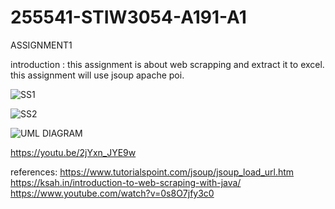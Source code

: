 # 255541-STIW3054-A191-A1
ASSIGNMENT1

introduction : this assignment is about web scrapping and extract it to excel. this assignment will use jsoup apache poi.

![SS1](https://user-images.githubusercontent.com/37336667/67159792-2f812d80-f37c-11e9-92de-2024040278c8.PNG)

![SS2](https://user-images.githubusercontent.com/37336667/67159796-3f007680-f37c-11e9-8228-e88b0f32edf0.PNG)

![UML DIAGRAM](https://user-images.githubusercontent.com/37336667/67159805-4b84cf00-f37c-11e9-9978-01b135dac505.png)

https://youtu.be/2jYxn_JYE9w

references: 
https://www.tutorialspoint.com/jsoup/jsoup_load_url.htm
https://ksah.in/introduction-to-web-scraping-with-java/
https://www.youtube.com/watch?v=0s8O7jfy3c0
